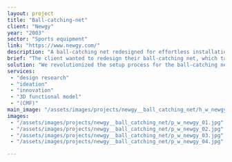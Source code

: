 ```yaml
---
layout: project
title: "Ball-catching-net"
client: "Newgy"
year: "2003"
sector: "Sports equipment"
link: "https://www.newgy.com/"
description: "A ball-catching net redesigned for effortless installation and convenient storage."
brief: "The client wanted to redesign their ball-catching net, which takes 30 minutes to install with the provided instructions. The existing net was heavy and costly to manufacture due to the multitude of parts involved."
solution: "We revolutionized the setup process for the ball-catching net to streamline installation, decrease costs, and simplify complexity. The net is constructed from a flexible wireframe and netting, which can be effortlessly installed and conveniently stored by simply twisting and collapsing the net, making storage fast and easy."
services:
 - "design research"
 - "ideation"
 - "innovation"
 - "3D functional model"
 - "(CMF)"
main_image: "/assets/images/projects/newgy__ball_catching_net/h_w_newgy.jpg"
images:
 - "/assets/images/projects/newgy__ball_catching_net/p_w_newgy_01.jpg"
 - "/assets/images/projects/newgy__ball_catching_net/p_w_newgy_02.jpg"
 - "/assets/images/projects/newgy__ball_catching_net/p_w_newgy_03.jpg"
 - "/assets/images/projects/newgy__ball_catching_net/p_w_newgy_04.jpg"

---
```

